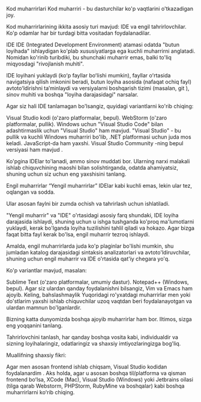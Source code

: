Kod muharrirlari
Kod muharriri - bu dasturchilar ko'p vaqtlarini o'tkazadigan joy.

Kod muharrirlarining ikkita asosiy turi mavjud: IDE va ​​engil tahrirlovchilar. Ko'p odamlar har bir turdagi bitta vositadan foydalanadilar.

IDE
IDE (Integrated Development Environment) atamasi odatda "butun loyihada" ishlaydigan ko'plab xususiyatlarga ega kuchli muharrirni anglatadi. Nomidan ko'rinib turibdiki, bu shunchaki muharrir emas, balki to'liq miqyosdagi "rivojlanish muhiti".

IDE loyihani yuklaydi (koʻp fayllar boʻlishi mumkin), fayllar oʻrtasida navigatsiya qilish imkonini beradi, butun loyiha asosida (nafaqat ochiq fayl) avtotoʻldirishni taʼminlaydi va versiyalarni boshqarish tizimi (masalan, git ), sinov muhiti va boshqa "loyiha darajasidagi" narsalar.

Agar siz hali IDE tanlamagan bo'lsangiz, quyidagi variantlarni ko'rib chiqing:

Visual Studio kodi (o'zaro platformalar, bepul).
WebStorm (o'zaro platformalar, pullik).
Windows uchun "Visual Studio Code" bilan adashtirmaslik uchun "Visual Studio" ham mavjud. "Visual Studio" - bu pullik va kuchli Windows muharriri bo'lib, .NET platformasi uchun juda mos keladi. JavaScript-da ham yaxshi. Visual Studio Community -ning bepul versiyasi ham mavjud .

Ko'pgina IDElar to'lanadi, ammo sinov muddati bor. Ularning narxi malakali ishlab chiquvchining maoshi bilan solishtirganda, odatda ahamiyatsiz, shuning uchun siz uchun eng yaxshisini tanlang.

Engil muharrirlar
“Yengil muharrirlar” IDElar kabi kuchli emas, lekin ular tez, oqlangan va sodda.

Ular asosan faylni bir zumda ochish va tahrirlash uchun ishlatiladi.

"Yengil muharrir" va "IDE" o'rtasidagi asosiy farq shundaki, IDE loyiha darajasida ishlaydi, shuning uchun u ishga tushganda ko'proq ma'lumotlarni yuklaydi, kerak bo'lganda loyiha tuzilishini tahlil qiladi va hokazo. Agar bizga faqat bitta fayl kerak bo'lsa, engil muharrir tezroq ishlaydi.

Amalda, engil muharrirlarda juda ko'p plaginlar bo'lishi mumkin, shu jumladan katalog darajasidagi sintaksis analizatorlari va avtoto'ldiruvchilar, shuning uchun engil muharrir va IDE o'rtasida qat'iy chegara yo'q.

Ko'p variantlar mavjud, masalan:

Sublime Text (o'zaro platformalar, umumiy dastur).
Notepad++ (Windows, bepul).
Agar siz ulardan qanday foydalanishni bilsangiz, Vim va Emacs ham ajoyib.
Keling, bahslashmaylik
Yuqoridagi ro'yxatdagi muharrirlar men yoki do'stlarim yaxshi ishlab chiquvchilar uzoq vaqtdan beri foydalanayotgan va ulardan mamnun bo'lganlardir.

Bizning katta dunyomizda boshqa ajoyib muharrirlar ham bor. Iltimos, sizga eng yoqqanini tanlang.

Tahrirlovchini tanlash, har qanday boshqa vosita kabi, individualdir va sizning loyihalaringiz, odatlaringiz va shaxsiy imtiyozlaringizga bog'liq.

Muallifning shaxsiy fikri:

Agar men asosan frontend ishlab chiqsam, Visual Studio kodidan foydalanardim .
Aks holda, agar u asosan boshqa til/platforma va qisman frontend boʻlsa, XCode (Mac), Visual Studio (Windows) yoki Jetbrains oilasi (tilga qarab Webstorm, PHPStorm, RubyMine va boshqalar) kabi boshqa muharrirlarni koʻrib chiqing.